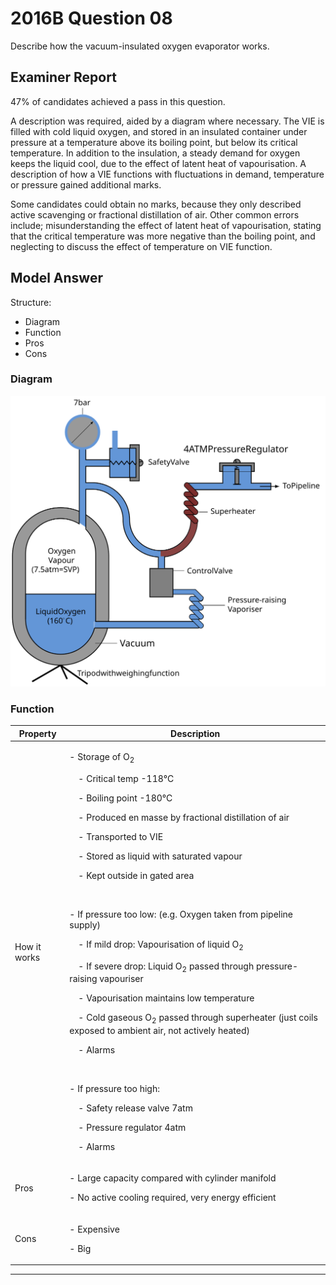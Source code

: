 # 2016B Question 08 
Describe how the vacuum-insulated oxygen evaporator works.


## Examiner Report
47% of candidates achieved a pass in this question.


A description was required, aided by a diagram where necessary. The VIE is filled with cold liquid oxygen, and stored in an insulated container under pressure at a temperature above its boiling point, but below its critical temperature. In addition to the insulation, a steady demand for oxygen keeps the liquid cool, due to the effect of latent heat of vapourisation. A description of how a VIE functions with fluctuations in demand, temperature or pressure gained additional marks.


Some candidates could obtain no marks, because they only described active scavenging or fractional distillation of air. Other common errors include; misunderstanding the effect of latent heat of vapourisation, stating that the critical temperature was more negative than the boiling point, and neglecting to discuss the effect of temperature on VIE function.

## Model Answer
Structure:
- Diagram
- Function
- Pros
- Cons

### Diagram
<img src="\resources\vie.svg">


### Function

|Property|Description|
| -- | -- |
|How it works|<p>- Storage of O<sub>2</sub></p><p>&emsp;- Critical temp -118°C</p><p>&emsp;- Boiling point -180°C</p><p>&emsp;- Produced en masse by fractional distillation of air</p><p>&emsp;- Transported to VIE</p><p>&emsp;- Stored as liquid with saturated vapour</p><p>&emsp;- Kept outside in gated area</p><br><p>- If pressure too low: (e.g. Oxygen taken from pipeline supply)</p><p>&emsp;- If mild drop: Vapourisation of liquid O<sub>2</sub></p><p>&emsp;- If severe drop: Liquid O<sub>2</sub> passed through pressure-raising vapouriser</p><p>&emsp;- Vapourisation maintains low temperature</p><p>&emsp;- Cold gaseous O<sub>2</sub> passed through superheater (just coils exposed to ambient air, not actively heated)</p><p>&emsp;- Alarms</p><br><p>- If pressure too high:</p><p>&emsp;- Safety release valve 7atm</p><p>&emsp;- Pressure regulator 4atm</p><p>&emsp;- Alarms</p>|
|Pros|<p>- Large capacity compared with cylinder manifold</p><p>- No active cooling required, very energy efficient</p>|
|Cons|<p>- Expensive</p><p>- Big</p>|



--- 

